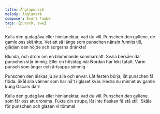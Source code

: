 ```yaml
---
title: Änglapunsch
melody: Änglamark
composer: Evert Taube
tags: [punsch, swe]
---
```


Kalla den gudagåva eller himlanektar, vad du vill.
Punschen den gyllene, de gamle oss skänkte.
Vet att så länge som punschen nånsin funnits till,
glädjen den höjde och sorgerna dränkte!

Blunda, och dröm om en blommande sommarnatt.
Svala bersåer där punschen står immig.
Eller en höstdag när Nordan har lekt tafatt.
Varm punsch som ångar och ärtsoppa simmig.

Punschen den älskas ju av alla och envar.
Låt festen börja, låt punschen få flöda.
Skål alla vänner som har nå't i glaset kvar.
Hedra nu minnet av gamle kung Oscars da'r!

Kalla den gudagåva eller himlanektar, vad du vill.
Punschen den gyllene, som får oss att drömma.
Fukta din strupe, låt inte flaskan få stå still.
Skåla för punschen och glasen vi tömma!
